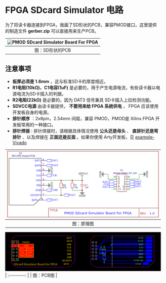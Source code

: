 FPGA SDcard Simulator 电路
===========================

为了将读卡器连接到FPGA，我画了SD形状的PCB，兼容PMOD接口，这里提供的制造文件 **gerber.zip** 可以直接用来生产PCB。

| ![PMOD SDcard Simulator Board For FPGA](./board.png) |
| :--------: |
| 图：SD形状的PCB |

## 注意事项

* **板厚必须是 1.6mm** ，这与标准SD卡的厚度相近。
* **R1电阻(10kΩ)、C1电容(1uF)** 是必要的，用于产生电源电流，有些读卡器以电源电流为SD卡插入的判据。
* **R2电阻(22kΩ)** 是必要的，因为 DAT3 信号兼具 SD卡插入上拉检测功能。
* **SDVCC电源** 由读卡器提供， **不要用来给 FPGA 系统供电** ， FPGA 应该使用开发板自身的电源。
* **排针顺序** ：2x6pin，2.54mm 间距，兼容 PMOD，PMOD是 Xilinx FPGA 开发板常用的一种接口。
* **排针焊接** : 排针焊接时，请根据具体情况使用 **公头还是母头** 、 **直排针还是弯排针** 、以及焊接在 **正面还是反面** 。如果你使用 Arty开发板，见 [example-Vivado](../example-Vivado)

| ![schematic](./schematic.png) |
| :--------: |
| 图：原理图 |

![PCB](./pcb.png)
| :--------: |
| 图：PCB图 |
